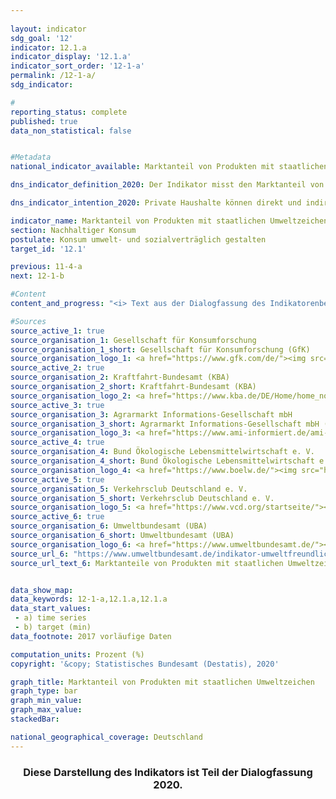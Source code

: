 ```yaml
---
                   
layout: indicator                   
sdg_goal: '12'                   
indicator: 12.1.a                   
indicator_display: '12.1.a'                   
indicator_sort_order: '12-1-a'                   
permalink: /12-1-a/                   
sdg_indicator:                    

#                   
reporting_status: complete                   
published: true                   
data_non_statistical: false                   


#Metadata                   
national_indicator_available: Marktanteil von Produkten mit staatlichen Umweltzeichen                   

dns_indicator_definition_2020: Der Indikator misst den Marktanteil von Produkten mit freiwilligen oder verpflichtenden Umweltzeichen, deren Vergabegrundlagen von staatlichen Organen festgelegt werden.                   

dns_indicator_intention_2020: Private Haushalte können direkt und indirekt nachhaltig konsumieren. Einerseits beeinflusst ihre Einkaufsentscheidung ihre eigene Umweltbilanz, da energieeffiziente Fahrzeuge oder gedämmte Häuser in ihrer Nutzung weniger Energie benötigen und einen geringeren Ausstoß von Treibhausgasen verursachen. Andererseits können die Verbraucherinnen und Verbraucher Produkte erwerben, die auf besonders nachhaltige Weise hergestellt wurden. Ziel der Bundesregierung ist es daher, den Marktanteil von Produkten mit staatlichen Umweltzeichen bis 2030 auf 34&nbsp;% zu erhöhen.                   

indicator_name: Marktanteil von Produkten mit staatlichen Umweltzeichen                   
section: Nachhaltiger Konsum                   
postulate: Konsum umwelt- und sozialverträglich gestalten                   
target_id: '12.1'                   

previous: 11-4-a                   
next: 12-1-b                   

#Content                    
content_and_progress: "<i> Text aus der Dialogfassung des Indikatorenberichts 2020</i><br><br>Als Quellen für die Berechnung des Indikators werden Daten der Gesellschaft für Konsumforschung, des Kraftfahrtbundesamtes, der Agrarmarkt InformationsGesellschaft mbH, des Bundes Ökologische Lebensmittelwirtschaft, des Verkehrsclubs Deutschland und des Umweltbundesamtes verwendet. Letzteres berechnet die Indikatorwerte jährlich ab dem Berichtsjahr 2012.<br><br>Der Indikator setzt sich aus den Marktanteilen von Produkten zusammen, welche entweder die höchste EU-Energieverbrauchskennzeichnung (EU-EVK) innerhalb ihrer Geräteklasse aufweisen oder mit einem der folgenden Umweltzeichen zertifiziert sind: EU-Ecolabel, EU-Bio-Siegel oder Blauer Engel. Die EU-EVK adressiert primär Energieverbrauch und Treibhausgasemissionen, während die anderen drei Umweltzeichen auch andere Umweltbelastungen wie Pestizideinsatz und gefährliche Abwässer berücksichtigen. Der Indikator soll abbilden, ob umweltfreundliche Produktvarianten konventionelle Produktvarianten im Markt ersetzen. Betrachtet wird dabei nur eine Auswahl an Produktgruppen, weil unter anderem nur begrenzt Daten zu Umsätzen von Produkten mit Nachhaltigkeitskennzeichen verfügbar sind. Zudem sollen Doppelzählungen ausgeschlossen werden können.<br><br>Der Indikator deckt die Konsumfelder Wohnen, Mobilität und Ernährung ab. Es werden Haushaltsgeräte wie Kühlgeräte, Waschmaschinen, Fernsehgeräte und Staubsauger betrachtet. Weiterhin werden Leuchtmittel, Lebensmittel, Hygienepapier, Wasch- und Reinigungsmittel und Autos erfasst. Da die Märkte der einzelnen Produktgruppen unterschiedlich groß sind, werden die Marktanteile mit dem Umsatzvolumen des jeweiligen Gesamtmarktes gewichtet. Dies soll sicherstellen, dass hohe Marktanteile in kleinen Nischenmärkten den Indikator nicht verzerren. Außerdem können auf diese Weise die Ausgaben für umweltfreundliche Produkte in Beziehung zu den Gesamtausgaben der privaten Haushalte gesetzt werden.<br><br>Eine Gewichtung der Marktanteile nach Umweltrelevanz der jeweiligen Produktgruppen ist nicht möglich, da die Umweltkennzeichen verschiedene Kategorien (Energieverbrauch, Treibhausgasemissionen, Materialbedarf) adressieren, die nicht gegeneinander aufgerechnet werden können. Daher lässt sich eine allumfassende Bewertung über mehrere Umweltkategorien – im Sinne eines Umweltfußabdrucks der Produktgruppen – nicht darstellen. Der Indikator erfasst zudem nur die neu in den Verkehr gebrachten Güter in Relation zum Gesamtmarkt. Somit berücksichtigt er auch nicht, inwieweit die höhere Effizienz der Geräte zu einer Verhaltensänderung der Konsumenten führt und gegebenenfalls zu einem erhöhten Konsum (sogenannter Rebound-Effekt). Er beschreibt zudem den Marktanteil auf Basis von Umsätzen. Bedingt durch Preisunterschiede zwischen Produkten mit und ohne entsprechende Umweltsiegel lässt er folglich keine Rückschlüsse auf deren Anzahl zu. Letztlich kann eine Änderung des Indikatorwertes daher auch auf Preisänderungen in einer Produktgruppe zurückzuführen sein.<br><br>Zwischen 2012 und 2017 stieg der Marktanteil von Produkten mit staatlichen Umweltzeichen von 3,6&nbsp;% auf 8,3&nbsp;%. Dies entspricht einem Umsatz von insgesamt 25,6 Milliarden Euro im Jahr 2017. Damit entwickelte sich der Indikator in die angestrebte Richtung, bei gleichbleibendem Anstieg würde das Ziel dennoch erheblich verfehlt."                   

#Sources
source_active_1: true                           
source_organisation_1: Gesellschaft für Konsumforschung                           
source_organisation_1_short: Gesellschaft für Konsumforschung (GfK)                           
source_organisation_logo_1: <a href="https://www.gfk.com/de/"><img src="https://g205sdgs.github.io/sdg-indicators/public/logos/gfk.png" alt="Logo Gesellschaft für Konsumforschung (GfK)" title="Klicken Sie hier um zu der Homepage der Organisation zu gelangen" /></a>
source_active_2: true                           
source_organisation_2: Kraftfahrt-Bundesamt (KBA)                           
source_organisation_2_short: Kraftfahrt-Bundesamt (KBA)                           
source_organisation_logo_2: <a href="https://www.kba.de/DE/Home/home_node.html"><img src="https://g205sdgs.github.io/sdg-indicators/public/logos/kba.png" alt="Logo Kraftfahrt-Bundesamt (KBA)" title="Klicken Sie hier um zu der Homepage der Organisation zu gelangen" /></a>
source_active_3: true                           
source_organisation_3: Agrarmarkt Informations-Gesellschaft mbH                           
source_organisation_3_short: Agrarmarkt Informations-Gesellschaft mbH (AMI)                           
source_organisation_logo_3: <a href="https://www.ami-informiert.de/ami-maerkte"><img src="https://g205sdgs.github.io/sdg-indicators/public/logos/ami.png" alt="Logo Agrarmarkt Informations-Gesellschaft mbH (AMI)" title="Klicken Sie hier um zu der Homepage der Organisation zu gelangen" /></a>
source_active_4: true                           
source_organisation_4: Bund Ökologische Lebensmittelwirtschaft e. V.                           
source_organisation_4_short: Bund Ökologische Lebensmittelwirtschaft e. V. (BÖLW)                           
source_organisation_logo_4: <a href="https://www.boelw.de/"><img src="https://g205sdgs.github.io/sdg-indicators/public/logos/bolw.png" alt="Logo Bund Ökologische Lebensmittelwirtschaft e. V. (BÖLW)" title="Klicken Sie hier um zu der Homepage der Organisation zu gelangen" /></a>
source_active_5: true                           
source_organisation_5: Verkehrsclub Deutschland e. V.                           
source_organisation_5_short: Verkehrsclub Deutschland e. V.                           
source_organisation_logo_5: <a href="https://www.vcd.org/startseite/"><img src="https://g205sdgs.github.io/sdg-indicators/public/logos/vcd.png" alt="Logo Verkehrsclub Deutschland e. V." title="Klicken Sie hier um zu der Homepage der Organisation zu gelangen" /></a>
source_active_6: true                           
source_organisation_6: Umweltbundesamt (UBA)                           
source_organisation_6_short: Umweltbundesamt (UBA)                           
source_organisation_logo_6: <a href="https://www.umweltbundesamt.de/"><img src="https://g205sdgs.github.io/sdg-indicators/public/logos/uba.png" alt="Logo Umweltbundesamt (UBA)" title="Klicken Sie hier um zu der Homepage der Organisation zu gelangen" /></a>
source_url_6: "https://www.umweltbundesamt.de/indikator-umweltfreundlicher-konsum"                               
source_url_text_6: Marktanteile von Produkten mit staatlichen Umweltzeichen, nach Umsätzen gewichtet                               


data_show_map:                    
data_keywords: 12-1-a,12.1.a,12.1.a                   
data_start_values: 
 - a) time series
 - b) target (min)                   
data_footnote: 2017 vorläufige Daten                   

computation_units: Prozent (%)                   
copyright: '&copy; Statistisches Bundesamt (Destatis), 2020'                   

graph_title: Marktanteil von Produkten mit staatlichen Umweltzeichen                   
graph_type: bar                   
graph_min_value:                    
graph_max_value:                    
stackedBar:                    

national_geographical_coverage: Deutschland                   
---
```

<div>                       
  <div style="text-align: center">                       
    <h3> <span style="text-align: center"><i class="fa fa-exclamation-triangle" aria-hidden="true"></i> Diese Darstellung des Indikators ist Teil der Dialogfassung 2020. <i class="fa fa-exclamation-triangle" aria-hidden="true"></i></span>                       
    </h3>                       
  </div>                       
</div>